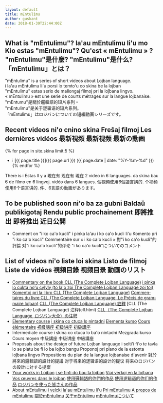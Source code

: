 ```yaml
---
layout: default
title: mEntulimu
author: guskant
date: 2018-01-30T22:44:00Z
---
```

## <span lang="en">What is "mEntulimu"?</span> <span lang="jbo">la'au mEntulimu li'u mo</span> <span lang="epo">Kio estas "mEntulimu"?</span> <span lang="fr">Qu'est « mEntulimu » ?</span> <span lang="zh-Hant">"mEntulimu"是什麼?</span> <span lang="zh-Hans">"mEntulimu"是什么?</span> <span lang="ja">「mEntulimu」とは？</span>

<div lang="en">"mEntulimu" is a series of short videos about Lojban language.</div>
<div lang="jbo">i la'au mEntulimu li'u porsi lo temto'u co skina be la lojban</div>
<div lang="epo">"mEntulimu" estas serio de mallongaj filmoj pri la loĵbana lingvo.</div>
<div lang="fr">« mEntulimu » est une serie de courts métrages sur la langue lojbanaise.</div>
<div lang="zh-Hant">"mEntumu"是關於邏輯語的短片系列。</div>
<div lang="zh-Hans">"mEntulimu"是关于逻辑语的短片系列。</div>
<div lang="ja">「mEntulimu」はロジバンについての短編動画シリーズです。</div>

## <span lang="en">Recent videos</span> <span lang="jbo">ni'o cnino skina</span> <span lang="epo">Freŝaj filmoj</span> <span lang="fr">Les dernières vidéos</span> <span lang="zh-Hant">最新視頻</span> <span lang="zh-Hans">最新视频</span> <span lang="ja">最新の動画</span>

  {% for page in site.skina limit:5 %}
- i [{{ page.title }}]({{ page.url }}) ({{ page.date | date: "%Y-%m-%d" }}) {% endfor %}

<span lang="en">There is</span> <!--
--><span lang="jbo">i</span> <!--
--><span lang="epo">Estas</span> <!--
--><span lang="fr">Il y a</span> <!--
--><span lang="zh-Hant">現在有</span> <!--
--><span lang="zh-Hans">现在有</span> <!--
--><span lang="ja">現在</span> 2<!--
{% assign counter = 1 %}{% for item in site.skina.pages %}{% unless item.published == false %}{% assign counter=counter | plus:1 %}{% endunless %}{% endfor %}{{ counter }}
--><span lang="en"> video in 6 languages.</span> <!--
--><span lang="jbo"> da skina bau 6 de</span> <!--
--><span lang="epo"> filmo en 6 lingvoj.</span> <!--
--><span lang="fr"> vidéo dans 6 langues.</span> <!--
--><span lang="zh-Hant">個視頻使用6個語言講的.</span> <!--
--><span lang="zh-Hans">个视频使用6个语言讲的.</span> <!--
--><span lang="ja">件、6言語の動画があります。</span>
 
## <span lang="en">To be published soon</span> <span lang="jbo">ni'o ba za gubni</span> <span lang="epo">Baldaŭ publikigotaj</span> <span lang="fr">Rendu public prochainement</span> <span lang="zh-Hant">即將推出</span> <span lang="zh-Hans">即将推出</span> <span lang="ja">近日公開</span>

- <span lang="en">Comment on "i ko ca'o kucli"</span> <!--
--><span lang="jbo">i pinka la'au i ko ca'o kucli li'u</span> <!--
--><span lang="epo">Komento pri "i ko ca'o kucli"</span> <!--
--><span lang="fr">Commentaire sur « i ko ca'o kucli »</span> <!--
--><span lang="zh-Hant">對"i ko ca'o kucli"的評論</span> <!--
--><span lang="zh-Hans">对"i ko ca'o kucli"的评论</span> <!--
--><span lang="ja">"i ko ca'o kucli"についてのコメント</span>

## <span lang="en">List of videos</span> <span lang="jbo">ni'o liste loi skina</span> <span lang="epo">Listo de filmoj</span> <span lang="fr">Liste de vidéos</span> <span lang="zh-Hant">視頻目錄</span> <span lang="zh-Hans">视频目录</span> <span lang="ja">動画のリスト</span>

- <span lang="en">[Commentary on the book CLL (The Complete Lojban Language)](cll.html)</span> <!--
--><span lang="jbo">[i pinka lo cukta no'u cylyly (to la'o zoi The Complete Lojban Language zoi toi)](cll.html)</span> <!--
--><span lang="epo">[Komentoj pri la libro CLL (The Complete Lojban Language)](cll.html)</span> <!--
--><span lang="fr">[Commentaires du livre CLL (The Complete Lojban Language, Le Précis de grammaire lojban)](cll.html)</span> <!--
--><span lang="zh-Hant">[CLL (The Complete Lojban Language) 註釋](cll.html)</span> <!--
--><span lang="zh-Hans">[CLL (The Complete Lojban Language) 注释(cll.html)</span> <!--
--><span lang="ja">[CLL（The Complete Lojban Language, ロジバン大全）の注釈](cll.html)</span>
- <span lang="en">[Elementary course](nintadni.html)</span> <!--
--><span lang="jbo">[i skina co ctuca lo nintadni](nintadni.html)</span> <!--
--><span lang="epo">[Elementa kurso](nintadni.html)</span> <!--
--><span lang="fr">[Cours élémentaire](nintadni.html)</span> <!--
--><span lang="zh-Hant">[初級講座](nintadni.html)</span> <!--
--><span lang="zh-Hans">[初级讲座](nintadni.html)</span> <!--
--><span lang="ja">[初級講座](nintadni.html)</span>
- <span lang="en">Intermediate course</span> <!--
--><span lang="jbo">i skina co ctuca lo ba'o nintadni</span> <!--
--><span lang="epo">Mezgrada kurso</span> <!--
--><span lang="fr">Cours moyen</span> <!--
--><span lang="zh-Hant">中級講座</span> <!--
--><span lang="zh-Hans">中级讲座</span> <!--
--><span lang="ja">中級講座</span>
- <span lang="en">Proposals about the design of future Lojban language</span> <!--
--><span lang="jbo">i selti'i fi'o te tavla lo se platu be fi lo ba lojbo bangu</span> <!--
--><span lang="epo">Proponoj pri plano de la estonta loĵbana lingvo</span> <!--
--><span lang="fr">Propositions du plan de la langue lojbanaise d'avenir</span> <!--
--><span lang="zh-Hant">對於將來的邏輯語的設計的提議</span> <!--
--><span lang="zh-Hans">对于将来的逻辑语的設计的提议</span> <!--
--><span lang="ja">将来のロジバンの設計に対する提案</span>
- <span lang="en">[Your works in Lojban](larcu.html)</span> <!--
--><span lang="jbo">[i se finti do bau la lojban](larcu.html)</span> <!--
--><span lang="epo">[Viaj verkoj en la loĵbana](larcu.html)</span> <!--
--><span lang="fr">[Vos œuvres dans le lojban](larcu.html)</span> <!--
--><span lang="zh-Hant">[使用邏輯語的你們的作品](larcu.html)</span> <!--
--><span lang="zh-Hans">[使用逻辑语的你们的作品](larcu.html)</span> <!--
--><span lang="ja">[ロジバンを使った皆さんの作品](larcu.html)</span>
- <span lang="en">[About mEntulimu](tavlafidei.html)</span> <!--
--><span lang="jbo">[i velcki la'au mEntulimu li'u](tavlafidei.html)</span> <!--
--><span lang="epo">[Pri mEntulimu](tavlafidei.html)</span> <!--
--><span lang="fr">[A propos de mEntulimu](tavlafidei.html)</span> <!--
--><span lang="zh-Hant">[關於mEntulimu](tavlafidei.html)</span> <!--
--><span lang="zh-Hans">[关于mEntulimu](tavlafidei.html)</span> <!--
--><span lang="ja">[mEntulimuについて](tavlafidei.html)</span>

